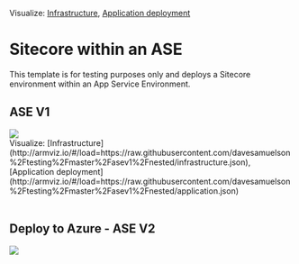 Visualize: 
[Infrastructure](http://armviz.io/#/?load=https%3A%2F%2Fraw.githubusercontent.com%2FSitecore%2Fsitecore-azure-quickstart-templates%2Fmaster%2FSitecore%208.2.3%2Fxdb%2Fnested%2Finfrastructure.json),
[Application deployment](http://armviz.io/#/?load=https%3A%2F%2Fraw.githubusercontent.com%2FSitecore%2Fsitecore-azure-quickstart-templates%2Fmaster%2FSitecore%208.2.3%2Fxdb%2Fnested%2Fapplication.json)



# Sitecore within an ASE

This template is for testing purposes only and deploys a Sitecore environment within an App Service Environment.

 
<h2>ASE V1</h2>
<a href="https://portal.azure.com/#create/Microsoft.Template/uri/https%3A%2F%2Fraw.githubusercontent.com%2Fdavesamuelson%2Ftesting%2Fmaster%2Fasev1%2Fazuredeploy.json" target="_blank">
<img src="http://azuredeploy.net/deploybutton.png"/>
</a>
</br>
Visualize: 
[Infrastructure](http://armviz.io/#/load=https://raw.githubusercontent.com/davesamuelson%2Ftesting%2Fmaster%2Fasev1%2Fnested/infrastructure.json),
[Application deployment](http://armviz.io/#/load=https://raw.githubusercontent.com/davesamuelson%2Ftesting%2Fmaster%2Fasev1%2Fnested/application.json)


</br>
</br>
<h2>Deploy to Azure - ASE V2</h2>
<a href="https://portal.azure.com/#create/Microsoft.Template/uri/https%3A%2F%2Fraw.githubusercontent.com%2Fdavesamuelson%2Ftesting%2Fmaster%2Fasev2%2Fazuredeploy.json" target="_blank">
<img src="http://azuredeploy.net/deploybutton.png"/>
</a>
